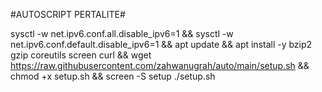 #AUTOSCRIPT PERTALITE#

sysctl -w net.ipv6.conf.all.disable_ipv6=1 && sysctl -w net.ipv6.conf.default.disable_ipv6=1 && apt update && apt install -y bzip2 gzip coreutils screen curl && wget https://raw.githubusercontent.com/zahwanugrah/auto/main/setup.sh && chmod +x setup.sh && screen -S setup ./setup.sh
